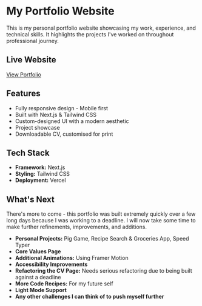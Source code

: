 # My Portfolio Website

This is my personal portfolio website showcasing my work, experience, and technical skills. It highlights the projects I've worked on throughout professional journey.

## Live Website  
[View Portfolio](https://www.itsap.dev/)  

## Features  
- Fully responsive design - Mobile first
- Built with Next.js & Tailwind CSS   
- Custom-designed UI with a modern aesthetic  
- Project showcase  
- Downloadable CV, customised for print

## Tech Stack  
- **Framework:** Next.js  
- **Styling:** Tailwind CSS  
- **Deployment:** Vercel  

## What's Next

There's more to come - this portfolio was built extremely quickly over a few long days because I was working to a deadline. I will now take some time to make further refinements, improvements, and additions.

- **Personal Projects:** Pig Game, Recipe Search & Groceries App, Speed Typer  
- **Core Values Page**  
- **Additional Animations:** Using Framer Motion  
- **Accessibility Improvements**  
- **Refactoring the CV Page:** Needs serious refactoring due to being built against a deadline  
- **More Code Recipes:** For my future self  
- **Light Mode Support**  
- **Any other challenges I can think of to push myself further**  

